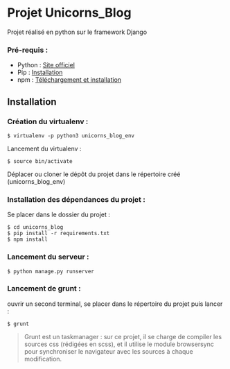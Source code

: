 # Projet Unicorns_Blog

Projet réalisé en python sur le framework Django

### Pré-requis : 
- Python : [Site officiel](https://www.python.org/downloads/)
- Pip : [Installation](https://pip.pypa.io/en/stable/installing/)
- npm : [Téléchargement et installation](https://www.npmjs.com/get-npm)

## Installation




### Création du virtualenv : 

    $ virtualenv -p python3 unicorns_blog_env

Lancement du virtualenv : 
   

    $ source bin/activate
    
  Déplacer ou cloner le dépôt du projet dans le répertoire créé (unicorns_blog_env)
  
### Installation des dépendances du projet : 

Se placer dans le dossier du projet : 

    $ cd unicorns_blog
    $ pip install -r requirements.txt
    $ npm install
    
 ### Lancement du serveur : 

    $ python manage.py runserver

### Lancement de grunt : 

ouvrir un second terminal, se placer dans le répertoire du projet puis lancer : 

    $ grunt

> Grunt est un taskmanager : sur ce projet, il se charge de compiler les sources css (rédigées en scss), et il utilise le module browsersync pour synchroniser le navigateur avec les sources à chaque modification. 
